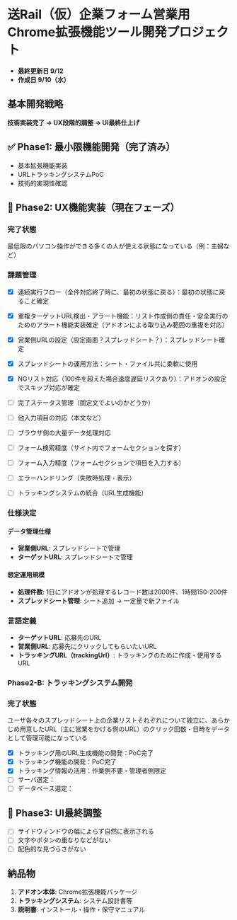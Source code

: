 # 送Rail（仮）企業フォーム営業用Chrome拡張機能ツール開発プロジェクト

- **最終更新日 9/12**
- **作成日 9/10（水）**

## 基本開発戦略
**技術実装完了 → UX段階的調整 → UI最終仕上げ**

## ✅ Phase1: 最小限機能開発（完了済み）
- 基本拡張機能実装
- URLトラッキングシステムPoC
- 技術的実現性確認

## 🔄 Phase2: UX機能実装（現在フェーズ）

### 完了状態
最低限のパソコン操作ができる多くの人が使える状態になっている（例：主婦など）

### 課題管理
- [x] 連続実行フロー（全件対応終了時に、最初の状態に戻る）：最初の状態に戻ること確定
- [x] 重複ターゲットURL検出・アラート機能：リスト作成側の責任・安全実行のためのアラート機能実装確定（アドオンによる取り込み範囲の重複を対応）
- [x] 営業側URLの設定（設定画面？スプレッドシート？）：スプレッドシート確定
- [x] スプレッドシートの運用方法：シート・ファイル共に柔軟に使用
- [x] NGリスト対応（100件を超えた場合速度遅延リスクあり）：アドオンの設定でスキップ対応が確定
- [ ] 完了ステータス管理（固定文でよいのかどうか）
- [ ] 他入力項目の対応（本文など）
- [ ] ブラウザ側の大量データ処理対応
- [ ] フォーム検索精度（サイト内でフォームセクションを探す）
- [ ] フォーム入力精度（フォームセクションで項目を入力する）
- [ ] エラーハンドリング（失敗時処理・表示）
- [ ] トラッキングシステムの統合（URL生成機能）


### 仕様決定

#### データ管理仕様
- **営業側URL**: スプレッドシートで管理
- **ターゲットURL**: スプレッドシートで管理

#### 想定運用規模
- **処理件数**: 1日にアドオンが処理するレコード数は2000件、1時間150-200件
- **スプレッドシート管理**: シート追加 → 一定量で新ファイル

### 言語定義
- **ターゲットURL**: 応募先のURL
- **営業側URL**: 応募先にクリックしてもらいたいURL
- **トラッキングURL（trackingUrl）**: トラッキングのために作成・使用するURL



### Phase2-B: トラッキングシステム開発

### 完了状態
ユーザ各々のスプレッドシート上の企業リストそれぞれについて独立に、あらかじめ用意したURL（主に営業をかける側のURL）のクリック回数・日時をデータとして管理可能になっている
- [x] トラッキング用のURL生成機能の開発：PoC完了
- [x] トラッキング機能の開発：PoC完了
- [x] トラッキング情報の活用：作業側不要・管理者側限定
- [ ] サーバ選定：
- [ ] データベース選定：

## 🔳 Phase3: UI最終調整
- [ ] サイドウィンドウの幅によらず自然に表示される
- [ ] 文字やボタンの重なりなどがない
- [ ] 配色的な見づらさがない

## 納品物
1. **アドオン本体**: Chrome拡張機能パッケージ
2. **トラッキングシステム**: システム設計書等
3. **説明書**: インストール・操作・保守マニュアル
